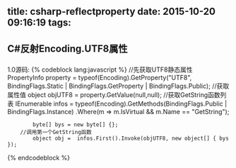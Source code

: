 title: csharp-reflectproperty
date: 2015-10-20 09:16:19
tags:
---

##   C#反射Encoding.UTF8属性

### 

1.0源码:
{% codeblock lang:javascript %}
	//先获取UTF8静态属性
	PropertyInfo property = typeof(Encoding).GetProperty("UTF8", BindingFlags.Static | BindingFlags.GetProperty | BindingFlags.Public);
	    //获取属性值
            object objUTF8 = property.GetValue(null,null);
	    //获取GetString函数列表
            IEnumerable<MethodInfo> infos  = typeof(Encoding).GetMethods(BindingFlags.Public | BindingFlags.Instance)
    .Where(m => m.IsVirtual && m.Name == "GetString");

            byte[] bys = new byte[] {};
	    //调用第一个GetString函数
            object obj =  infos.First().Invoke(objUTF8, new object[] { bys });
{% endcodeblock %}